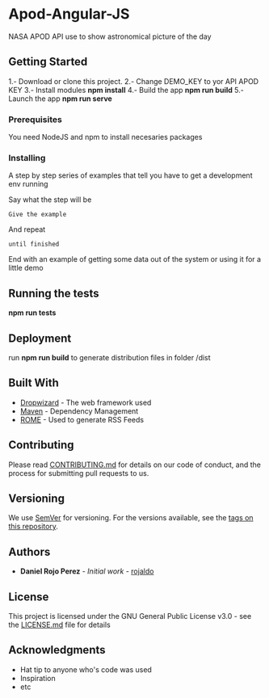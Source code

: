 # Apod-Angular-JS

NASA APOD API use to show astronomical picture of the day

## Getting Started

1.- Download or clone this project.
2.- Change DEMO_KEY to yor API APOD KEY
3.- Install modules <b>npm install</b>
4.- Build the app <b>npm run build</b>
5.- Launch the app <b>npm run serve</b> 

### Prerequisites

You need NodeJS and npm to install necesaries packages

### Installing

A step by step series of examples that tell you have to get a development env running

Say what the step will be

```
Give the example
```

And repeat

```
until finished
```

End with an example of getting some data out of the system or using it for a little demo

## Running the tests

<b>npm run tests</b>

## Deployment

run <b>npm run build</b> to generate distribution files in folder /dist

## Built With

* [Dropwizard](http://www.dropwizard.io/1.0.2/docs/) - The web framework used
* [Maven](https://maven.apache.org/) - Dependency Management
* [ROME](https://rometools.github.io/rome/) - Used to generate RSS Feeds

## Contributing

Please read [CONTRIBUTING.md](https://gist.github.com/PurpleBooth/b24679402957c63ec426) for details on our code of conduct, and the process for submitting pull requests to us.

## Versioning

We use [SemVer](http://semver.org/) for versioning. For the versions available, see the [tags on this repository](https://github.com/your/project/tags). 

## Authors

* **Daniel Rojo Perez** - *Initial work* - [rojaldo](https://github.com/rojaldo)

## License

This project is licensed under the GNU General Public License v3.0 - see the [LICENSE.md](LICENSE.md) file for details

## Acknowledgments

* Hat tip to anyone who's code was used
* Inspiration
* etc
